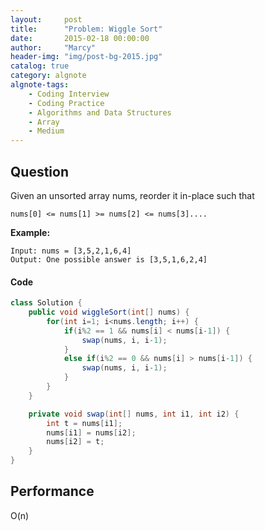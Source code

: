 ```yaml
---
layout:     post
title:      "Problem: Wiggle Sort"
date:       2015-02-18 00:00:00
author:     "Marcy"
header-img: "img/post-bg-2015.jpg"
catalog: true
category: algnote
algnote-tags:
    - Coding Interview
    - Coding Practice
    - Algorithms and Data Structures
    - Array
    - Medium
---
```


## Question

Given an unsorted array nums, reorder it in-place such that
```
nums[0] <= nums[1] >= nums[2] <= nums[3]....
```

**Example:**
```
Input: nums = [3,5,2,1,6,4]
Output: One possible answer is [3,5,1,6,2,4]
```


#### Code
```java
class Solution {
    public void wiggleSort(int[] nums) {
        for(int i=1; i<nums.length; i++) {
            if(i%2 == 1 && nums[i] < nums[i-1]) {
                swap(nums, i, i-1);
            }
            else if(i%2 == 0 && nums[i] > nums[i-1]) {
                swap(nums, i, i-1);
            }
        }
    }

    private void swap(int[] nums, int i1, int i2) {
        int t = nums[i1];
        nums[i1] = nums[i2];
        nums[i2] = t;
    }
}
```

## Performance
O(n)
